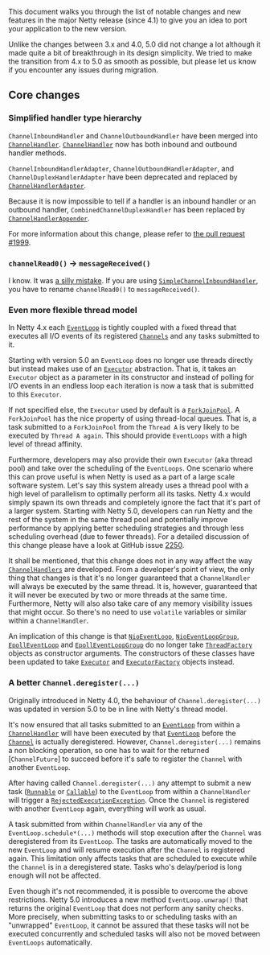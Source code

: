 This document walks you through the list of notable changes and new features in the major Netty release (since 4.1) to give you an idea to port your application to the new version.

Unlike the changes between 3.x and 4.0, 5.0 did not change a lot although it made quite a bit of breakthrough in its design simplicity.  We tried to make the transition from 4.x to 5.0 as smooth as possible, but please let us know if you encounter any issues during migration.

## Core changes

### Simplified handler type hierarchy

`ChannelInboundHandler` and `ChannelOutboundHandler` have been merged into [`ChannelHandler`].  [`ChannelHandler`] now has both inbound and outbound handler methods.

`ChannelInboundHandlerAdapter`, `ChannelOutboundHandlerAdapter`, and `ChannelDuplexHandlerAdapter` have been deprecated and replaced by [`ChannelHandlerAdapter`].

Because it is now impossible to tell if a handler is an inbound handler or an outbound handler, `CombinedChannelDuplexHandler` has been replaced by [`ChannelHandlerAppender`].

For more information about this change, please refer to [the pull request #1999](https://github.com/netty/netty/pull/1999).

### `channelRead0()` → `messageReceived()`

I know.  It was [a silly mistake](https://github.com/netty/netty/issues/1590).  If you are using [`SimpleChannelInboundHandler`], you have to rename `channelRead0()` to `messageReceived()`.

### Even more flexible thread model

In Netty 4.x each [`EventLoop`] is tightly coupled with a fixed thread that executes all I/O events of its registered [`Channels`] and any tasks submitted to it.

Starting with version 5.0 an `EventLoop` does no longer use threads directly but instead makes use of an [`Executor`] abstraction. That is, it takes an `Executor` object as a parameter in its constructor and instead of polling for I/O
events in an endless loop each iteration is now a task that is submitted to this `Executor`.

If not specified else, the `Executor` used by default is a [`ForkJoinPool`]. A `ForkJoinPool` has the nice property of using thread-local queues. That is, a task submitted to a `ForkJoinPool` from the `Thread A` is very likely to be executed by `Thread A again`. This should provide `EventLoops` with a high level of thread affinity.

Furthermore, developers may also provide their own `Executor` (aka thread pool) and take over the scheduling of the `EventLoops`. One scenario where this can prove useful is when Netty is used as a part of a large scale software system. Let's say this system already uses a thread pool with a high level of parallelism to optimally perform all its tasks. Netty 4.x would simply spawn its own threads and completely ignore the fact that it's part of a larger system. Starting with Netty 5.0, developers can run Netty and the rest of the system in the same thread pool and potentially improve performance by applying better scheduling strategies and through less scheduling overhead (due to fewer threads). For a detailed discussion of this change please have a look at GitHub issue [2250].

It shall be mentioned, that this change does not in any way affect the way [`ChannelHandlers`] are developed. From a developer's point of view, the only thing that changes is that it's no longer guaranteed that a `ChannelHandler` will always be executed by the same thread. It is, however, guaranteed that it will never be executed by two or more threads at the same time. Furthermore, Netty will also also take care of any memory visibility issues that might occur. So there's no need to use `volatile` variables or similar within a `ChannelHandler`.

An implication of this change is that [`NioEventLoop`], [`NioEventLoopGroup`], [`EpollEventLoop`] and
[`EpollEventLoopGroup`] do no longer take [`ThreadFactory`] objects as constructor arguments. The constructors of these classes have been updated to take [`Executor`] and [`ExecutorFactory`] objects instead.

### A better `Channel.deregister(...)`

Originally introduced in Netty 4.0, the behaviour of `Channel.deregister(...)` was updated in version 5.0 to be in line
with Netty's thread model.

It's now ensured that all tasks submitted to an [`EventLoop`] from within a [`ChannelHandler`] will have been executed by that
[`EventLoop`] before the [`Channel`] is actually deregistered. However, `Channel.deregister(...)` remains a non blocking operation, so one has to wait for the returned [`ChannelFuture`] to succeed before it's safe to register the `Channel` with another `EventLoop`.

After having called `Channel.deregister(...)` any attempt to submit a new task ([`Runnable`] or [`Callable`]) to the
`EventLoop` from within a `ChannelHandler` will trigger a [`RejectedExecutionException`]. Once the `Channel` is registered with another `EventLoop` again, everything will work as usual.

A task submitted from within `ChannelHandler` via any of the `EventLoop.schedule*(...)` methods will stop execution
after the `Channel` was deregistered from its `EventLoop`. The tasks are automatically moved to the new 
`EventLoop` and will resume execution after the `Channel` is registered again. This limitation only affects tasks
that are scheduled to execute while the `Channel` is in a deregistered state. Tasks who's delay/period is long enough
will not be affected.

Even though it's not recommended, it is possible to overcome the above restrictions. Netty 5.0 introduces a new method 
`EventLoop.unwrap()` that returns the original `EventLoop` that does not perform any sanity checks. More precisely, when submitting tasks to or scheduling tasks with an "unwrapped" `EventLoop`, it cannot be assured that these tasks will not be executed concurrently and scheduled tasks will also not be moved between `EventLoops` automatically.

[`ChannelHandler`]: http://netty.io/5.0/api/io/netty/channel/ChannelHandler.html
[`ChannelHandlerAdapter`]: http://netty.io/5.0/api/io/netty/channel/ChannelHandlerAdapter.html
[`ChannelHandlerAppender`]: http://netty.io/5.0/api/io/netty/channel/ChannelHandlerAppender.html
[`SimpleChannelInboundHandler`]: http://netty.io/5.0/api/io/netty/channel/SimpleChannelInboundHandler.html
[`EventLoop`]: http://netty.io/5.0/api/io/netty/channel/EventLoop.html
[`Executor`]: http://docs.oracle.com/javase/8/docs/api/java/util/concurrent/Executor.html
[`Channels`]: http://netty.io/5.0/api/io/netty/channel/Channel.html
[`ForkJoinPool`]: http://docs.oracle.com/javase/8/docs/api/java/util/concurrent/ForkJoinPool.html
[`ChannelHandlers`]: http://netty.io/5.0/api/io/netty/channel/ChannelHandler.html
[`NioEventLoop`]: http://netty.io/5.0/api/io/netty/channel/nio/NioEventLoop.html
[`NioEventLoopGroup`]: http://netty.io/5.0/api/io/netty/channel/nio/NioEventLoopGroup.html
[`EpollEventLoop`]: http://netty.io/5.0/api/io/netty/channel/epoll/EpollEventLoop.html
[`EpollEventLoopGroup`]: http://netty.io/5.0/api/io/netty/channel/epoll/EpollEventLoopGroup.html
[`ThreadFactory`]: http://docs.oracle.com/javase/8/docs/api/java/util/concurrent/ThreadFactory.html
[`ExecutorFactory`]: http://netty.io/5.0/api/io/netty/concurrent/ExecutorFactory.html
[`Channel`]: http://netty.io/5.0/api/io/netty/channel/Channel.html
[`Runnable`]: http://docs.oracle.com/javase/8/docs/api/java/lang/Runnable.html
[`Callable`]: http://docs.oracle.com/javase/8/docs/api/java/util/concurrent/Callable.html
[`RejectedExecutionException`]: http://docs.oracle.com/javase/8/docs/api/java/util/concurrent/RejectedExecutionException.html
[2250]: https://github.com/netty/netty/issues/2250